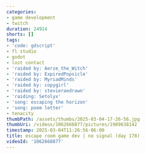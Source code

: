 ```yaml
---
categories:
- game development
- twitch
duration: 24914
shorts: []
tags:
- 'code: gdscript'
- fl studio
- godot
- lost contact
- 'raided by: Aerze_the_Witch'
- 'raided by: ExpiredPopsicle'
- 'raided by: MyriadMinds'
- 'raided by: copygirl'
- 'raided by: stevieraedrawn'
- 'raiding: Setolyx'
- 'song: escaping the horizon'
- 'song: poem letter'
- tenacity
thumbPath: /assets/thumbs/2025-03-04-17-26-56.jpg
thumbUri: /videos/1062668877/pictures/1989638142
timestamp: 2025-03-04T11:26:56-06:00
title: escape room game dev | no signal (day 178)
videoId: '1062668877'
---
```

